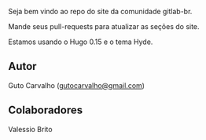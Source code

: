 Seja bem vindo ao repo do site da comunidade gitlab-br.

Mande seus pull-requests para atualizar as seções do site.

Estamos usando o Hugo 0.15 e o tema Hyde.

## Autor
Guto Carvalho (gutocarvalho@gmail.com)

## Colaboradores
Valessio Brito
